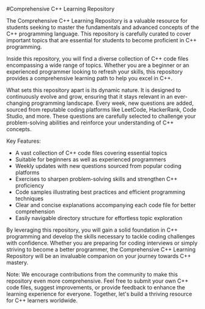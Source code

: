 #Comprehensive C++ Learning Repository

The Comprehensive C++ Learning Repository is a valuable resource for students seeking to master the fundamentals and advanced concepts of the C++ programming language. This repository is carefully curated to cover important topics that are essential for students to become proficient in C++ programming.

Inside this repository, you will find a diverse collection of C++ code files encompassing a wide range of topics. Whether you are a beginner or an experienced programmer looking to refresh your skills, this repository provides a comprehensive learning path to help you excel in C++.

What sets this repository apart is its dynamic nature. It is designed to continuously evolve and grow, ensuring that it stays relevant in an ever-changing programming landscape. Every week, new questions are added, sourced from reputable coding platforms like LeetCode, HackerRank, Code Studio, and more. These questions are carefully selected to challenge your problem-solving abilities and reinforce your understanding of C++ concepts.

Key Features:
- A vast collection of C++ code files covering essential topics
- Suitable for beginners as well as experienced programmers
- Weekly updates with new questions sourced from popular coding platforms
- Exercises to sharpen problem-solving skills and strengthen C++ proficiency
- Code samples illustrating best practices and efficient programming techniques
- Clear and concise explanations accompanying each code file for better comprehension
- Easily navigable directory structure for effortless topic exploration

By leveraging this repository, you will gain a solid foundation in C++ programming and develop the skills necessary to tackle coding challenges with confidence. Whether you are preparing for coding interviews or simply striving to become a better programmer, the Comprehensive C++ Learning Repository will be an invaluable companion on your journey towards C++ mastery.

Note: We encourage contributions from the community to make this repository even more comprehensive. Feel free to submit your own C++ code files, suggest improvements, or provide feedback to enhance the learning experience for everyone. Together, let's build a thriving resource for C++ learners worldwide.
